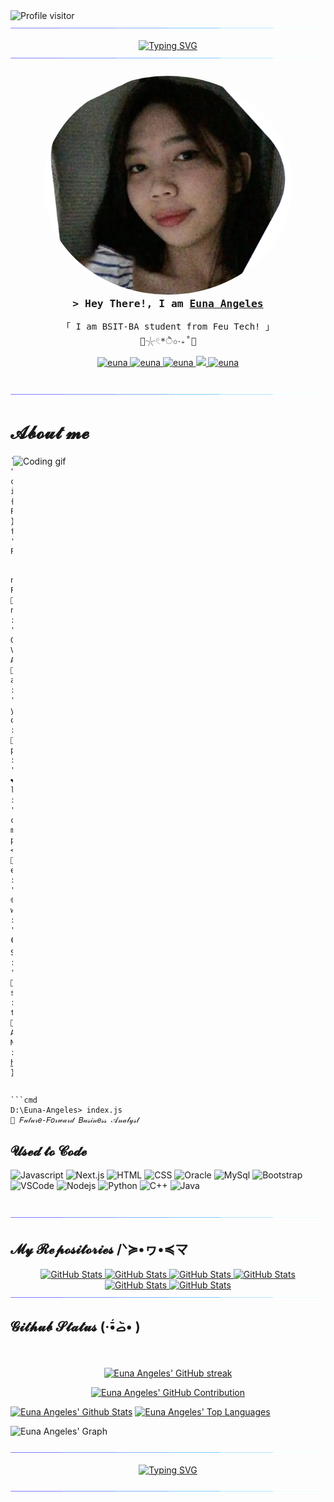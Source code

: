 <a href="https://komarev.com/ghpvc/?username=eyuewna">
  <img align="left" src="https://komarev.com/ghpvc/?username=eyuewna&label=Visitors&color=blueviolet&style=flat" alt="Profile visitor" />
</a>

<img src="horizontal-divider-gradient.gif">

<p align="center">
<a href="https://git.io/typing-svg"><img src="https://readme-typing-svg.herokuapp.com?font=Anta&weight=600&size=40&duration=4000&pause=500&color=5EBBF7&background=B04EFF00&center=true&vCenter=true&random=false&width=700&lines=HI+there+%5E._.%5E%E0%B8%85;Welcy+to+my+Read+Me++%E0%B4%A6%E0%B5%8D%E0%B4%A6%E0%B4%BF+%CB%89%CD%88%CC%80%EA%92%B3%CB%89%CD%88%CC%81+)%E2%9C%A7;%2F%E1%90%A0.+%EF%BD%A1.%E1%90%9F%5C%E1%B5%90%E1%B5%89%E1%B5%92%CA%B7%CB%8E%CB%8A%CB%97" alt="Typing SVG" /></a>
<img src="horizontal-divider-gradient.gif">
	
</p>
<!-- Intro  -->
<h3 align="center">
<img src="eunapic.png" alt="Profile Picture" style="border-radius: 50%; width: 400px; height: 350px; object-fit: cover;">
  <br>
  <samp>&gt; Hey There!, I am <b><a target="_blank" href="https://euna.com">Euna Angeles</a></b></samp>
</h3>

<p align="center"> 
  <samp>
    「 I am BSIT-BA student from Feu Tech! 」
    <br>
	      <a> 🫧𓇼𓏲*ੈ✩‧₊˚🎐 </a>
  </samp>
</p>

<p align="center">
 <a href="https://eyuewna" target="blank">
  <img src="https://img.shields.io/badge/Website-DC143C?style=for-the-badge&logo=medium&logoColor=white" alt="euna" />
 </a>
 <a href="https://www.linkedin.com/in/euna-angeles-128629298/" target="_blank">
  <img src="https://img.shields.io/badge/LinkedIn-0077B5?style=for-the-badge&logo=linkedin&logoColor=white" alt="euna"/>
 </a>
 <a href="https://www.facebook.com/eunagabriellev.angeles" target="_blank">
  <img src="https://img.shields.io/badge/Facebook-20BEFF?&style=for-the-badge&logo=facebook&logoColor=white" alt="euna"  />
  </a> 
 <a href="https://open.spotify.com/user/315cx7at3myqejzytpuguvaxquhy" target="_blank">
  <img src="https://img.shields.io/badge/Spotify-1ED760?&style=for-the-badge&logo=spotify&logoColor=white" />
 </a>
 <a href="https://www.instagram.com/yuuuena/" target="_blank">
  <img src="https://img.shields.io/badge/Instagram-fe4164?style=for-the-badge&logo=instagram&logoColor=white" alt="euna" />
 </a> 
</p>
<br />
<img src="horizontal-divider-gradient.gif">

<!-- About Section -->
 # 𝓐𝓫𝓸𝓾𝓽 𝓶𝓮
 
<p>
  <img align="right" height="350" width="500" src="https://i.pinimg.com/originals/44/a8/da/44a8dabf0e4bf6e2616cd0f6d0ce5912.gif" alt="Coding gif" />
  <pre><code>```js
"use creativity";
import { Person } from 'Manila, Philippines';

new Person({
    👩🏻 name       : 'Euna Gabrielle V. Angeles',
    🎂 age        :  '20 yr old :,D',
    💁🏻‍♀️ pronouns   : 'she/her',
    ❤️ likes      : 'matcha, cats, music, programming <3',
    📧 email      : 'eunaangeles@gmail.com',
    🌐 website    : 'ongoing',
    🟢 Status     : 'Alive',
    😬 stressed   : true
    💬 Ask Me     : [here](https://github.com/eyuewna/eyuewna/issues)
}).sayHello();
  </code></pre>

```
```cmd
D:\Euna-Angeles> index.js
🎯 𝐹𝓊𝓉𝓊𝓇𝑒-𝐹𝑜𝓇𝓌𝒶𝓇𝒹 𝐵𝓊𝓈𝒾𝓃𝑒𝓈𝓈 𝒜𝓃𝒶𝓁𝓎𝓈𝓉

```
 
</p>

## 𝓤𝓼𝓮𝓭 𝓽𝓸 𝓒𝓸𝓭𝓮

![Javascript](https://img.shields.io/badge/Javascript-F0DB4F?style=for-the-badge&labelColor=black&logo=javascript&logoColor=F0DB4F)
![Next.js](https://img.shields.io/badge/next.js-000000?style=for-the-badge&logo=nextdotjs&logoColor=white)
![HTML](https://img.shields.io/badge/HTML5-E34F26?style=for-the-badge&logo=html5&logoColor=white)
![CSS](https://img.shields.io/badge/CSS3-1572B6?style=for-the-badge&logo=css3&logoColor=white)
![Oracle](https://img.shields.io/badge/Oracle-F80000?style=for-the-badge&logo=oracle&logoColor=black)
![MySql](https://img.shields.io/badge/MySQL-005C84?style=for-the-badge&logo=mysql&logoColor=white)
![Bootstrap](https://img.shields.io/badge/Bootstrap-563D7C?style=for-the-badge&logo=bootstrap&logoColor=white)
![VSCode](https://img.shields.io/badge/Visual_Studio-0078d7?style=for-the-badge&logo=visual%20studio&logoColor=white)
![Nodejs](https://img.shields.io/badge/Nodejs-3C873A?style=for-the-badge&labelColor=black&logo=node.js&logoColor=3C873A)
![Python](https://img.shields.io/badge/Python-3776AB?style=for-the-badge&logo=python&logoColor=white)
![C++](https://img.shields.io/badge/C%2B%2B-00599C?style=for-the-badge&logo=c%2B%2B&logoColor=white)
![Java](https://img.shields.io/badge/Java-ED8B00?style=for-the-badge&logo=openjdk&logoColor=white)

<br/>

<img src="horizontal-divider-gradient.gif">

## 𝓜𝔂 𝓡𝓮𝓹𝓸𝓼𝓲𝓽𝓸𝓻𝓲𝓮𝓼 /ᐠ≽•ヮ•≼マ
<div>
  <p align="center">
	    <a href="https://github.com/eyuewna/AWD-Animation-project">
      		<img src="https://github-readme-stats.vercel.app/api/pin/?username=eyuewna&repo=AWD-Animation-project&theme=transparent" alt="GitHub Stats" />
    	</a>
	    <a href="https://github.com/eyuewna/Jumping_Letters">
      		<img src="https://github-readme-stats.vercel.app/api/pin/?username=eyuewna&repo=Jumping_Letters&theme=transparent" alt="GitHub Stats" />
    	</a>
    	<a href="https://github.com/eyuewna/Bell_Notification">
      		<img src="https://github-readme-stats.vercel.app/api/pin/?username=eyuewna&repo=Bell_Notification&theme=transparent" alt="GitHub Stats" />
    	</a>
    	<a href="https://github.com/eyuewna/Color_Switching">
      		<img src="https://github-readme-stats.vercel.app/api/pin/?username=eyuewna&repo=Color_Switching&theme=transparent" alt="GitHub Stats" />
    	</a>
    	<a href="https://github.com/eyuewna/Angeles-Calculator">
      		<img src="https://github-readme-stats.vercel.app/api/pin/?username=eyuewna&repo=Angeles-Calculator&theme=transparent" alt="GitHub Stats" />
    	</a>
    	<a href="https://github.com/eyuewna/CatCafe-Website">
      		<img src="https://github-readme-stats.vercel.app/api/pin/?username=eyuewna&repo=CatCafe-Website&theme=transparent" alt="GitHub Stats" />
    	</a>

<img src="horizontal-divider-gradient.gif">

## 𝓖𝓲𝓽𝓱𝓾𝓫 𝓢𝓽𝓪𝓽𝓾𝓼 (·•᷄‎ࡇ•᷅ )
<br/>

<p align="center">
  <a href="https://github.com/eyuewna">
    <img src="https://github-readme-streak-stats.herokuapp.com/?user=eyuewna&theme=radical&border=7F3FBF&background=0D1117" alt="Euna Angeles' GitHub streak"/>
  </a>
</p>

<p align="center">
  <a href="https://github.com/eyuewna">
    <img src="https://github-profile-summary-cards.vercel.app/api/cards/profile-details?username=eyuewna&theme=radical" alt="Euna Angeles' GitHub Contribution"/>
  </a>
</p>

<a> 
    <a href="https://github.com/eyuewna"><img alt="Euna Angeles' Github Stats" src="https://denvercoder1-github-readme-stats.vercel.app/api?username=eyuewna&show_icons=true&count_private=true&theme=react&border_color=7F3FBF&bg_color=0D1117&title_color=F85D7F&icon_color=F8D866" height="192px" width="49.5%"/></a>
  <a href="https://github.com/eyuewna"><img alt="Euna Angeles' Top Languages" src="https://denvercoder1-github-readme-stats.vercel.app/api/top-langs/?username=eyuewna&langs_count=8&layout=compact&theme=react&border_color=7F3FBF&bg_color=0D1117&title_color=F85D7F&icon_color=F8D866" height="192px" width="49.5%"/></a>
  <br/>
</a>


![Euna Angeles' Graph](https://github-readme-activity-graph.vercel.app/graph?username=eyuewna&custom_title=Euna%20Angeles's%20GitHub%20Activity%20Graph&bg_color=0D1117&color=7F3FBF&line=7F3FBF&point=7F3FBF&area_color=FFFFFF&title_color=FFFFFF&area=true)

<img src="horizontal-divider-gradient.gif">

<p align="center">
<a href="https://git.io/typing-svg"><img src="https://readme-typing-svg.herokuapp.com?font=Anta&weight=600&size=40&duration=4000&pause=500&color=656FEB&background=B04EFF00&center=true&vCenter=true&random=false&width=700&lines=bye+programmers+%E0%AB%AE%EA%92%B0+%CB%B6%E2%80%A2+%E0%BC%9D+%E2%80%A2%CB%B6%EA%92%B1%E1%83%90+%E2%99%A1" alt="Typing SVG" /></a>
<p align="center">
<img src="horizontal-divider-gradient.gif">
